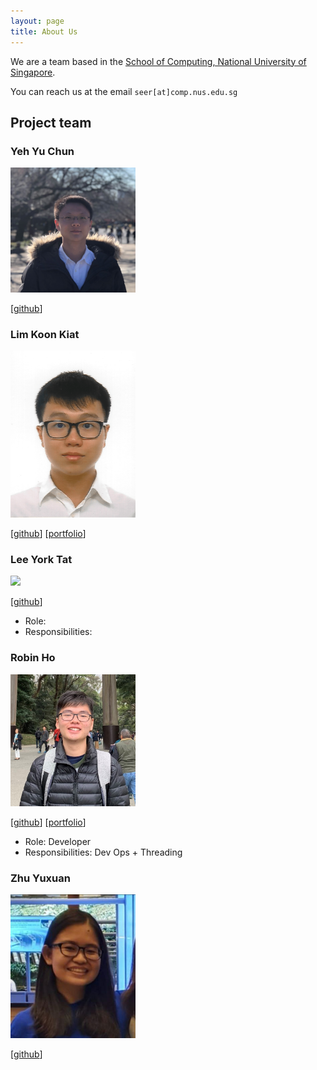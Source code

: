 ```yaml
---
layout: page
title: About Us
---
```


We are a team based in the [School of Computing, National University of Singapore](http://www.comp.nus.edu.sg).

You can reach us at the email `seer[at]comp.nus.edu.sg`

## Project team

### Yeh Yu Chun

<img src="images/peter-yeh.png" width="200px">

[[github](https://github.com/peter-yeh)]


### Lim Koon Kiat

<img src="images/limkoonkiat.png" width="200px">

[[github](http://github.com/limkoonkiat)]
[[portfolio](team/limkoonkiat.md)]

### Lee York Tat

<img src="images/leeyorktat.png" width="200px">

[[github](http://github.com/leeyorktat)]

* Role:
* Responsibilities:

### Robin Ho

<img src="images/robinho98.png" width="200px">

[[github](http://github.com/robinho98)]
[[portfolio](team/robinho98.md)]

* Role: Developer
* Responsibilities: Dev Ops + Threading

### Zhu Yuxuan

<img src="images/yuxuanxc.png" width="200px">

[[github](http://github.com/yuxuanxc)]
